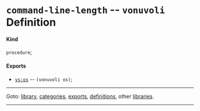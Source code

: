 

<a id='definition__vonuvoli__command-line-length'></a>

# `command-line-length` -- `vonuvoli` Definition


<a id='definition__vonuvoli__command-line-length__kind'></a>

#### Kind

`procedure`;


<a id='definition__vonuvoli__command-line-length__exports'></a>

#### Exports

 * [`vs:os`](../../vonuvoli/exports/vs_3a_os.md#export__vonuvoli__vs_3a_os) -- `(vonuvoli os)`;

----

Goto: [library](../../vonuvoli/_index.md#library__vonuvoli), [categories](../../vonuvoli/categories/_index.md#toc__vonuvoli__categories), [exports](../../vonuvoli/exports/_index.md#toc__vonuvoli__exports), [definitions](../../vonuvoli/definitions/_index.md#toc__vonuvoli__definitions), other [libraries](../../_libraries.md#toc__libraries).

----

